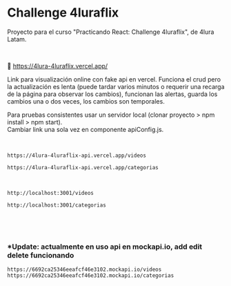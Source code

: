 # Challenge 4luraflix

Proyecto para el curso "Practicando React: Challenge 4luraflix", de 4lura Latam.

<br>

🔗 https://4lura-4luraflix.vercel.app/



Link para visualización online con fake api en vercel. Funciona el crud pero la actualización es lenta (puede tardar varios minutos o requerir una recarga de la página para observar los cambios), funcionan las alertas, guarda los cambios una o dos veces, los cambios son temporales. 

Para pruebas consistentes usar un servidor local (clonar proyecto > npm install > npm start). <br>
Cambiar link una sola vez en componente apiConfig.js.

<br>

    https://4lura-4luraflix-api.vercel.app/videos

    https://4lura-4luraflix-api.vercel.app/categorias

<br>

    http://localhost:3001/videos

    http://localhost:3001/categorias


#



<br>


### *Update: actualmente en uso api en mockapi.io, add edit delete funcionando

    https://6692ca25346eeafcf46e3102.mockapi.io/videos
    https://6692ca25346eeafcf46e3102.mockapi.io/categorias